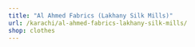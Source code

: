 ```yaml
---
title: "Al Ahmed Fabrics (Lakhany Silk Mills)"
url: /karachi/al-ahmed-fabrics-lakhany-silk-mills/
shop: clothes
---
```

